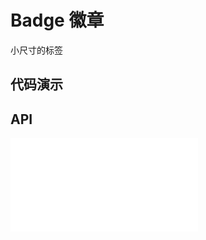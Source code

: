 # Badge 徽章

小尺寸的标签

## 代码演示

<code src="../../packages/wonder-ui/src/Badge/demo/demo1.tsx"></code>
<code src="../../packages/wonder-ui/src/Badge/demo/demo2.tsx"></code>
<code src="../../packages/wonder-ui/src/Badge/demo/demo3.tsx"></code>
<code src="../../packages/wonder-ui/src/Badge/demo/demo4.tsx"></code>

## API

<embed src="../../packages/wonder-ui/src/Badge/index.md"></embed>
